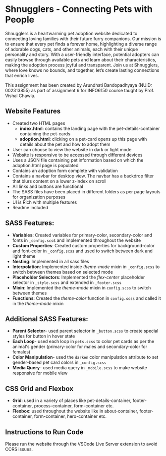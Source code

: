 # Shnugglers - Connecting Pets with People

Shnugglers is a heartwarming pet adoption website dedicated to connecting loving families with their future furry companions. Our mission is to ensure that every pet finds a forever home, highlighting a diverse range of adorable dogs, cats, and other animals, each with their unique personality and story. With a user-friendly interface, potential adopters can easily browse through available pets and learn about their characteristics, making the adoption process joyful and transparent. Join us at Shnugglers, where love knows no bounds, and together, let’s create lasting connections that enrich lives.

This assignment has been created by Arundhati Bandopadhyaya (NUID: 002313855) as part of assignment 6 for INFO6150 course taught by Prof. Vishal Chawla.

## Website Features
- Created two HTML pages
  - **index.html**: contains the landing page with the pet-details-container containing the pet-cards
  - **adoption.html**: clicking on a pet-card opens up this page with details about the pet and how to adopt them
- User can choose to view the website in dark or light mode
- Website is responsive to be accessed through different devices
- Uses a JSON file containing pet information based on which the adoption.html page is populated
- Contains an adoption form complete with validation
- Contains a navbar for desktop view. The navbar has a backdrop filter that blurs content on a lower z-index on scroll
- All links and buttons are functional
- The SASS files have been placed in different folders as per page layouts for organization purposes
- UI is Rich with multiple features
- Readme included

## SASS Features:
- **Variables**: Created variables for primary-color, secondary-color and fonts in `_config.scs`s and implemented throughout the website
- **Custom Properties**: Created custom properties for background-color and font-color in `_config.scss` and used to switch between dark and light theme
- **Nesting**: Implemented in all sass files
- **Interpolation**: Implemented inside _theme-mode_ mixin in `_config.scss` to switch between themes based on selected mode
- **Placeholder Selectors**: Implemented the _flex-center_ placeholder selector in `_style.scss` and extended in `_footer.scss`
- **Mixin**: Implemented the _theme-mode_ mixin in `config.scss` to switch between themes
- **Functions**: Created the _theme-color_ function in `config.scss` and called it in the _theme-mode_ mixin

## Additional SASS Features:
- **Parent Selector**- used parent selector in `_button.scss` to create special styles for button in hover state
- **Each Loop**- used each loop in `pets.scss` to color pet cards as per the animal's gender (primary-color for males and secondary-color for females)
- **Color Manipulation**- used the `darken` color manipulation attribute to set gender-based pet card colors in `_config.scss`
- **Media Query**- used media query in `_mobile.scss` to make website responsive for mobile view

## CSS Grid and Flexbox
- **Grid**: used in a variety of places like pet-details-container, footer-container, process-container, form-container etc.
- **Flexbox**: used throughout the website like in about-container, footer-container, form-container, hero-container etc.

## Instructions to Run Code
Please run the website through the VSCode Live Server extension to avoid CORS issues.
